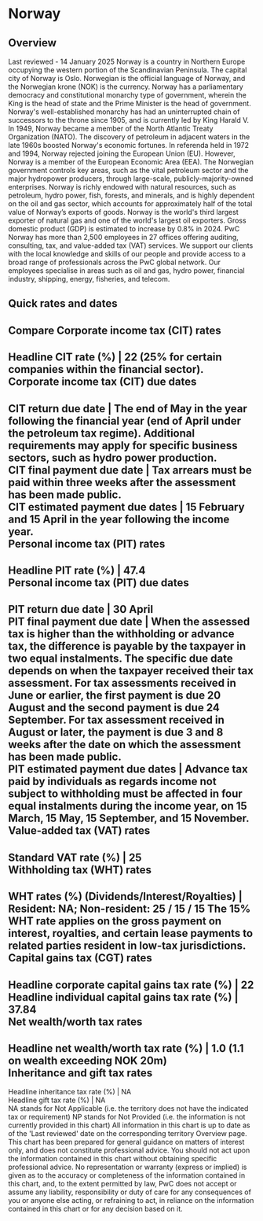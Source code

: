 # Norway
## Overview
Last reviewed - 14 January 2025
Norway is a country in Northern Europe occupying the western portion of the Scandinavian Peninsula. The capital city of Norway is Oslo. Norwegian is the official language of Norway, and the Norwegian krone (NOK) is the currency.
Norway has a parliamentary democracy and constitutional monarchy type of government, wherein the King is the head of state and the Prime Minister is the head of government. Norway's well-established monarchy has had an uninterrupted chain of successors to the throne since 1905, and is currently led by King Harald V.
In 1949, Norway became a member of the North Atlantic Treaty Organization (NATO). The discovery of petroleum in adjacent waters in the late 1960s boosted Norway's economic fortunes. In referenda held in 1972 and 1994, Norway rejected joining the European Union (EU). However, Norway is a member of the European Economic Area (EEA).
The Norwegian government controls key areas, such as the vital petroleum sector and the major hydropower producers, through large-scale, publicly-majority-owned enterprises.
Norway is richly endowed with natural resources, such as petroleum, hydro power, fish, forests, and minerals, and is highly dependent on the oil and gas sector, which accounts for approximately half of the total value of Norway’s exports of goods. Norway is the world's third largest exporter of natural gas and one of the world's largest oil exporters.
Gross domestic product (GDP) is estimated to increase by 0.8% in 2024.
PwC Norway has more than 2,500 employees in 27 offices offering auditing, consulting, tax, and value-added tax (VAT) services. We support our clients with the local knowledge and skills of our people and provide access to a broad range of professionals across the PwC global network. Our employees specialise in areas such as oil and gas, hydro power, financial industry, shipping, energy, fisheries, and telecom.
## Quick rates and dates
Compare
Corporate income tax (CIT) rates   
---  
Headline CIT rate (%) |  22 (25% for certain companies within the financial sector).  
Corporate income tax (CIT) due dates   
---  
CIT return due date |  The end of May in the year following the financial year (end of April under the petroleum tax regime). Additional requirements may apply for specific business sectors, such as hydro power production.  
CIT final payment due date |  Tax arrears must be paid within three weeks after the assessment has been made public.  
CIT estimated payment due dates |  15 February and 15 April in the year following the income year.  
Personal income tax (PIT) rates   
---  
Headline PIT rate (%) |  47.4  
Personal income tax (PIT) due dates   
---  
PIT return due date |  30 April  
PIT final payment due date |  When the assessed tax is higher than the withholding or advance tax, the difference is payable by the taxpayer in two equal instalments. The specific due date depends on when the taxpayer received their tax assessment. For tax assessments received in June or earlier, the first payment is due 20 August and the second payment is due 24 September. For tax assessment received in August or later, the payment is due 3 and 8 weeks after the date on which the assessment has been made public.  
PIT estimated payment due dates |  Advance tax paid by individuals as regards income not subject to withholding must be affected in four equal instalments during the income year, on 15 March, 15 May, 15 September, and 15 November.  
Value-added tax (VAT) rates   
---  
Standard VAT rate (%) |  25  
Withholding tax (WHT) rates   
---  
WHT rates (%) (Dividends/Interest/Royalties) |  Resident: NA; Non-resident: 25 / 15 / 15 The 15% WHT rate applies on the gross payment on interest, royalties, and certain lease payments to related parties resident in low-tax jurisdictions.  
Capital gains tax (CGT) rates   
---  
Headline corporate capital gains tax rate (%) |  22  
Headline individual capital gains tax rate (%) |  37.84  
Net wealth/worth tax rates   
---  
Headline net wealth/worth tax rate (%) |  1.0 (1.1 on wealth exceeding NOK 20m)  
Inheritance and gift tax rates   
---  
Headline inheritance tax rate (%) |  NA  
Headline gift tax rate (%) |  NA  
NA stands for Not Applicable (i.e. the territory does not have the indicated tax or requirement)
NP stands for Not Provided (i.e. the information is not currently provided in this chart) 
All information in this chart is up to date as of the 'Last reviewed' date on the corresponding territory Overview page. This chart has been prepared for general guidance on matters of interest only, and does not constitute professional advice. You should not act upon the information contained in this chart without obtaining specific professional advice. No representation or warranty (express or implied) is given as to the accuracy or completeness of the information contained in this chart, and, to the extent permitted by law, PwC does not accept or assume any liability, responsibility or duty of care for any consequences of you or anyone else acting, or refraining to act, in reliance on the information contained in this chart or for any decision based on it.
